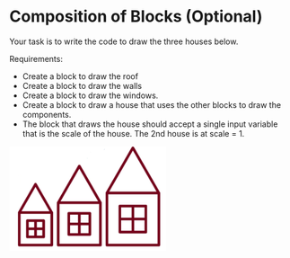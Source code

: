 # Composition of Blocks \(Optional\)

Your task is to write the code to draw the three houses below.

Requirements:

* Create a block to draw the roof
* Create a block to draw the walls
* Create a block to draw the windows.
* Create a block to draw a house that uses the other blocks to draw the components.
* The block that draws the house should accept a single input variable that is the scale of the house. The 2nd house is at scale = 1.

![](../.gitbook/assets/image%20%28373%29.png)



